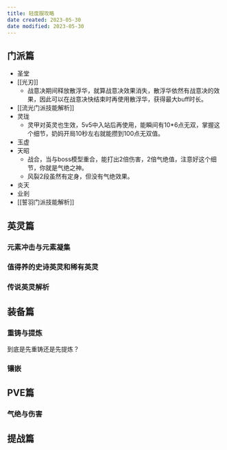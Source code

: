 ```yaml
---
title: 轻度服攻略
date created: 2023-05-30
date modified: 2023-05-30
---
```


## 门派篇

- 圣堂
- [[光刃]]
	- 战意决期间释放散浮华，就算战意决效果消失，散浮华依然有战意决的效果，因此可以在战意决快结束时再使用散浮华，获得最大buff时长。
- [[流光门派技能解析]]
- 灵珑
	- 灵甲对英灵也生效，5v5中入站后再使用，能瞬间有10\*6点无双，掌握这个细节，奶妈开局10秒左右就能攒到100点无双值。
- 玉虚
- 天昭
	- 战合，当与boss模型重合，能打出2倍伤害，2倍气绝值，注意好这个细节，你就是气绝之神。
	- 风裂2段虽然有定身，但没有气绝效果。
- 炎天
- 业剎
- [[誓羽门派技能解析]]

## 英灵篇
### 元素冲击与元素凝集
### 值得养的史诗英灵和稀有英灵
### 传说英灵解析

## 装备篇

### 重铸与提炼
到底是先重铸还是先提炼？
### 镶嵌

## PVE篇
### 气绝与伤害


## 提战篇